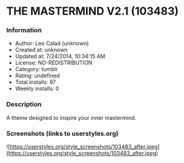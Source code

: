 # THE MASTERMIND V2.1 (103483)

### Information
- Author: Leo Calad (unknown)
- Created at: unknown
- Updated at: 7/24/2014, 10:34:15 AM
- License: NO-REDISTRIBUTION
- Category: tumblr
- Rating: undefined
- Total installs: 97
- Weekly installs: 0


### Description
A theme designed to inspire your inner mastermind.


### Screenshots (links to userstyles.org)
![https://userstyles.org/style_screenshots/103483_after.jpeg](https://userstyles.org/style_screenshots/103483_after.jpeg)


